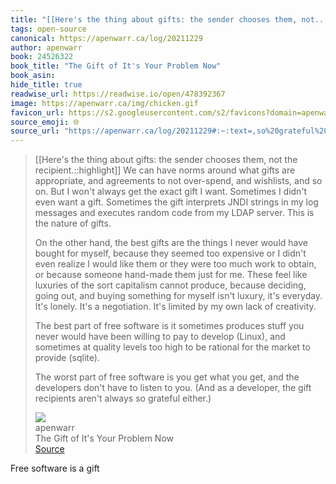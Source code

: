 ```yaml
---
title: "[[Here's the thing about gifts: the sender chooses them, not..."
tags: open-source
canonical: https://apenwarr.ca/log/20211229
author: apenwarr
book: 24526322
book_title: "The Gift of It's Your Problem Now"
book_asin: 
hide_title: true
readwise_url: https://readwise.io/open/478392367
image: https://apenwarr.ca/img/chicken.gif
favicon_url: https://s2.googleusercontent.com/s2/favicons?domain=apenwarr.ca
source_emoji: 🌐
source_url: "https://apenwarr.ca/log/20211229#:~:text=,so%20grateful%20either.%29"
---
```


> [[Here's the thing about gifts: the sender chooses them, not the recipient.::highlight]] We can have norms around what gifts are appropriate, and agreements to not over-spend, and wishlists, and so on. But I won't always get the exact gift I want. Sometimes I didn't even want a gift. Sometimes the gift interprets JNDI strings in my log messages and executes random code from my LDAP server. This is the nature of gifts.
> 
> On the other hand, the best gifts are the things I never would have bought for myself, because they seemed too expensive or I didn't even realize I would like them or they were too much work to obtain, or because someone hand-made them just for me. These feel like luxuries of the sort capitalism cannot produce, because deciding, going out, and buying something for myself isn't luxury, it's everyday. It's lonely. It's a negotiation. It's limited by my own lack of creativity.
> 
> The best part of free software is it sometimes produces stuff you never would have been willing to pay to develop (Linux), and sometimes at quality levels too high to be rational for the market to provide (sqlite).
> 
> The worst part of free software is you get what you get, and the developers don't have to listen to you. (And as a developer, the gift recipients aren't always so grateful either.)
> <div class="quoteback-footer"><div class="quoteback-avatar"><img class="mini-favicon" src="https://s2.googleusercontent.com/s2/favicons?domain=apenwarr.ca"></div><div class="quoteback-metadata"><div class="metadata-inner"><span style="display:none">FROM:</span><div aria-label="apenwarr" class="quoteback-author"> apenwarr</div><div aria-label="The Gift of It's Your Problem Now" class="quoteback-title"> The Gift of It's Your Problem Now</div></div></div><div class="quoteback-backlink"><a target="_blank" aria-label="go to the full text of this quotation" rel="noopener" href="https://apenwarr.ca/log/20211229#:~:text=,so%20grateful%20either.%29" class="quoteback-arrow"> Source</a></div></div>

Free software is a gift